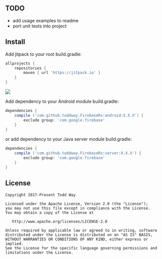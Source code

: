 ## TODO
- add usage examples to readme
- port unit tests into project

## Install
Add jitpack to your root build.gradle:

```groovy
allprojects {
    repositories {
        maven { url 'https://jitpack.io' }
    }
}
```
[![](https://jitpack.io/v/toddway/FirebaseRx.svg)](https://jitpack.io/#toddway/FirebaseRx)

Add dependency to your Android module build.gradle:

```groovy
dependencies {
    compile ('com.github.toddway.FirebaseRx:android:X.X.X') {
        exclude group: 'com.google.firebase'
    }
}
```

or add dependency to your Java server module build.gradle:

```groovy
dependencies {
    compile ('com.github.toddway.FirebaseRx:server:X.X.X') {
        exclude group: 'com.google.firebase'
    }
}
```


License
-------

    Copyright 2017-Present Todd Way

    Licensed under the Apache License, Version 2.0 (the "License");
    you may not use this file except in compliance with the License.
    You may obtain a copy of the License at

       http://www.apache.org/licenses/LICENSE-2.0

    Unless required by applicable law or agreed to in writing, software
    distributed under the License is distributed on an "AS IS" BASIS,
    WITHOUT WARRANTIES OR CONDITIONS OF ANY KIND, either express or implied.
    See the License for the specific language governing permissions and
    limitations under the License.